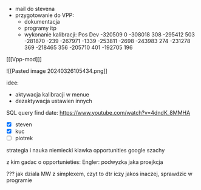 - mail do stevena
- przygotowanie do VPP:
	- dokumentacja
	- programy itp
	- wykonanie kalibracji:
	Pos	Dev
-320509	0
-308018	308
-295412	503
-281870	-239
-267971	-1339
-253811	-2698
-243983	274
-231278	369
-218465	356
-205710	401
-192705	196

[[[Vpp-mod]]]

![[Pasted image 20240326105434.png]]



idee:
- aktywacja kalibracji w menue
- dezaktywacja ustawien innych

SQL query find date: https://www.youtube.com/watch?v=4dndK_8MMHA

- [x] steven
- [x] kuc
- [ ] piotrek

strategia i nauka
niemiecki
klawka
opportunities
google
szachy


z kim gadac  o opportunieties:
Engler:
podwyzka
jaka proejkcja


??? jak dziala MW z simplexem, czyt to dtr iczy jakos inaczej, sprawdzic w programie